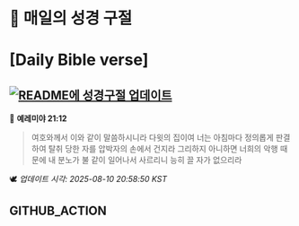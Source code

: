 # 🙏 매일의 성경 구절
# [Daily Bible verse]
## [![README에 성경구절 업데이트](https://github.com/DONGSUKA/first_test/actions/workflows/update-readme-bible.yml/badge.svg)](https://github.com/DONGSUKA/first_test/actions/workflows/update-readme-bible.yml)
<!-- START_BIBLE_VERSE -->
📖 **예레미야 21:12**
> 여호와께서 이와 같이 말씀하시니라 다윗의 집이여 너는 아침마다 정의롭게 판결하여 탈취 당한 자를 압박자의 손에서 건지라 그리하지 아니하면 너희의 악행 때문에 내 분노가 불 같이 일어나서 사르리니 능히 끌 자가 없으리라

🕊️ _업데이트 시각: 2025-08-10 20:58:50 KST_
  <!-- END_BIBLE_VERSE -->
## GITHUB_ACTION
